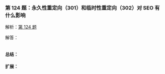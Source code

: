 ### 第 124 题：永久性重定向（301）和临时性重定向（302）对 SEO 有什么影响



解析：[第 124 题](https://github.com/Advanced-Frontend/Daily-Interview-Question/issues/241)

解答：



```javascript

```

#### 总结：



#### 扩展：



